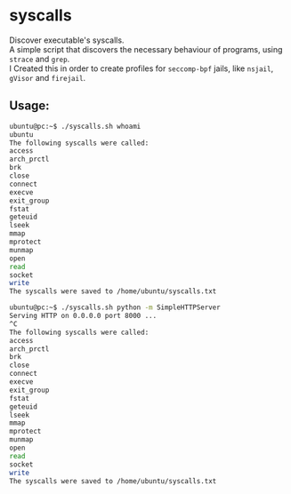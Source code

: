 # syscalls
Discover executable's syscalls.<br>
A simple script that discovers the necessary behaviour of programs, using <code>strace</code> and <code>grep</code>.<br>
I Created this in order to create profiles for <code>seccomp-bpf</code> jails, like <code>nsjail</code>, <code>gVisor</code> and <code>firejail</code>.

## Usage:
```bash
ubuntu@pc:~$ ./syscalls.sh whoami
ubuntu
The following syscalls were called:
access
arch_prctl
brk
close
connect
execve
exit_group
fstat
geteuid
lseek
mmap
mprotect
munmap
open
read
socket
write
The syscalls were saved to /home/ubuntu/syscalls.txt
```

```bash
ubuntu@pc:~$ ./syscalls.sh python -m SimpleHTTPServer
Serving HTTP on 0.0.0.0 port 8000 ...
^C
The following syscalls were called:
access
arch_prctl
brk
close
connect
execve
exit_group
fstat
geteuid
lseek
mmap
mprotect
munmap
open
read
socket
write
The syscalls were saved to /home/ubuntu/syscalls.txt
```
